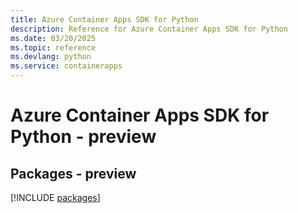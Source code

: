 ```yaml
---
title: Azure Container Apps SDK for Python
description: Reference for Azure Container Apps SDK for Python
ms.date: 03/20/2025
ms.topic: reference
ms.devlang: python
ms.service: containerapps
---
```

# Azure Container Apps SDK for Python - preview
## Packages - preview
[!INCLUDE [packages](container-apps-index.md)]